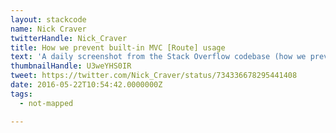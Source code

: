 ```yaml
---
layout: stackcode
name: Nick Craver
twitterHandle: Nick_Craver
title: How we prevent built-in MVC [Route] usage
text: 'A daily screenshot from the Stack Overflow codebase (how we prevent built-in MVC [Route] usage). '
thumbnailHandle: U3weYHS0IR
tweet: https://twitter.com/Nick_Craver/status/734336678295441408
date: 2016-05-22T10:54:42.0000000Z
tags:
  - not-mapped

---
```

